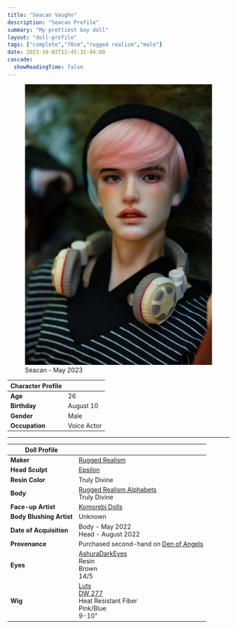 ```yaml
---
title: "Seacan Vaughn"
description: "Seacan Profile"
summary: "My prettiest boy doll"
layout: "doll-profile"
tags: ["complete","70cm","rugged realism","male"]
date: 2023-10-02T11:45:31-04:00
cascade:
  showReadingTime: false
---
```

<div class="flex gap-4 flex-row flex-wrap">
  <div><figure><img src="seacan_ruins.png" class="doll-profile-img" alt="A male doll with pink and blue hair wearing a black beanie and navy shirt with thin white stripes with overear headphones around his neck." width="500"><figcaption>Seacan - May 2023</figcaption></figure></div>
  <div>

| Character Profile | |
| ----- | ---|
| **Age** | 26 |
| **Birthday** | August 10 |
| **Gender** | Male |
| **Occupation** | Voice Actor |

---

| Doll Profile | |
| ----- | ---|
| **Maker** | [Rugged Realism](https://ruggedrealism.wordpress.com/) |
| **Head Sculpt** | [Epsilon](https://ruggedrealism.wordpress.com/2019/05/21/epsilon/) |
| **Resin Color** | Truly Divine |
| **Body** | [Rugged Realism Alphabets](https://ruggedrealism.wordpress.com/2019/05/22/about-the-alphabet-series/) <br> Truly Divine |
| **Face-up Artist** | [Komorebi Dolls](https://komorebidolls.com/) |
| **Body Blushing Artist** | Unknown |
| **Date of Acquisition** | Body - May 2022 <br> Head - August 2022 |
| **Provenance** | Purchased second-hand on [Den of Angels](https://denofangels.com/) |
| **Eyes** | [AshuraDarkEyes](https://www.etsy.com/shop/ashuradarkeyes) <br> Resin <br> Brown <br> 14/5 |
| **Wig** | [Luts](https://eluts.com/) <br> [DW 277](https://eluts.com/product/dw-227-pinkblue/187/?cate_no=166&display_group=1) <br> Heat Resistant Fiber <br> Pink/Blue <br> 9-10" |

  </div>
</div>